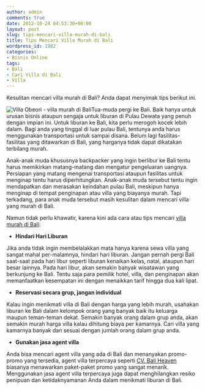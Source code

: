 ```yaml
---
author: admin
comments: true
date: 2012-10-24 04:53:30+00:00
layout: post
slug: tips-mencari-villa-murah-di-bali
title: Tips Mencari Villa Murah di Bali
wordpress_id: 1982
categories:
- Bisnis Online
tags:
- Bali
- Cari Villa di Bali
- Villa
---
```


Kesulitan mencari villa murah di Bali? Anda dapat menyimak tips berikut ini. 




![Villa Obeori - villa murah di Bali](http://www.balivillas.co.id/images/villa-gallery/6279.jpeg)Tua-muda pergi ke Bali. Baik hanya untuk urusan bisnis ataupun sengaja untuk liburan di Pulau Dewata yang penuh dengan impian ini. Untuk liburan ke Bali, kita perlu merogoh kocek lebih dalam. Bagi anda yang tinggal di luar pulau Bali, tentunya anda harus menggunakan transportasi untuk sampai disana. Belum lagi fasilitas-fasilitas yang ditawarkan di Bali, yang harganya tidak dapat dikatakan terbilang murah.




Anak-anak muda khususnya backpacker yang ingin berlibur ke Bali tentu harus memikirkan matang-matang dan mengatur pengeluaran uangnya. Persiapan yang matang mengenai transportasi ataupun fasilitas untuk menginap tentu harus diperhitungkan. Anak-anak muda tersebut tentu ingin mendapatkan dan merasakan keindahan pulau Bali, meskipun hanya menginap di tempat penginapan atau villa yang biayanya murah. Tapi terkadang, para anak muda tersebut masih kesulitan dalam mencari villa yang murah di Bali. 




Namun tidak perlu khawatir, karena kini ada cara atau tips mencari [villa murah di Bali](http://www.balivillas.co.id):




  * **Hindari Hari Liburan**  

Jika anda tidak ingin membelalakkan mata hanya karena sewa villa yang sangat mahal per-malamnya, hindari hari liburan. Jangan pernah pergi Bali saat-saat pada hari libur seperti liburan kenaikan kelas, natal, ataupun hari besar lainnya. Pada hari libur, akan semakin banyak wisatawan yang berkunjung ke Bali. Tentu saja para pemilik hotel, villa, dan penginapan akan memanfaatkan kesempatan ini dengan menaikkan tarif hingga dua kali lipat. 


  * **Reservasi secara grup, jangan individual**  

Kalau ingin menikmati villa di Bali dengan harga yang lebih murah, usahakan liburan ke Bali dalam kelompok orang yang banyak baik itu keluarga maupun teman-teman dekat. Semakin banyak orang dalam grup anda, akan semakin murah harga villa kalau dihitung biaya per kamarnya. Cari villa yang kamarnya banyak dan sesuai dengan jumlah orang dalam grup anda.


  * **Gunakan jasa agent villa**  

Anda bisa mencari agent villa yang ada di Bali dan menanyakan promo-promo yang tersedia, agent villa terpercaya seperti [CV. Bali Heaven](http://www.baliheaven.com) biasanya menawarkan paket-paket promo yang sangat menarik. Menggunakan jasa agent villa terpercaya juga dapat menghilangkan resiko penipuan dan ketidaknyamanan Anda dalam menikmati liburan di Bali.
